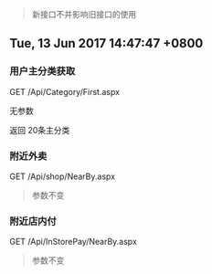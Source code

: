>新接口不并影响旧接口的使用


## Tue, 13 Jun 2017 14:47:47 +0800

### 用户主分类获取
GET /Api/Category/First.aspx

无参数

返回
20条主分类

### 附近外卖

GET /Api/shop/NearBy.aspx

>参数不变

### 附近店内付

GET /Api/InStorePay/NearBy.aspx

>参数不变
